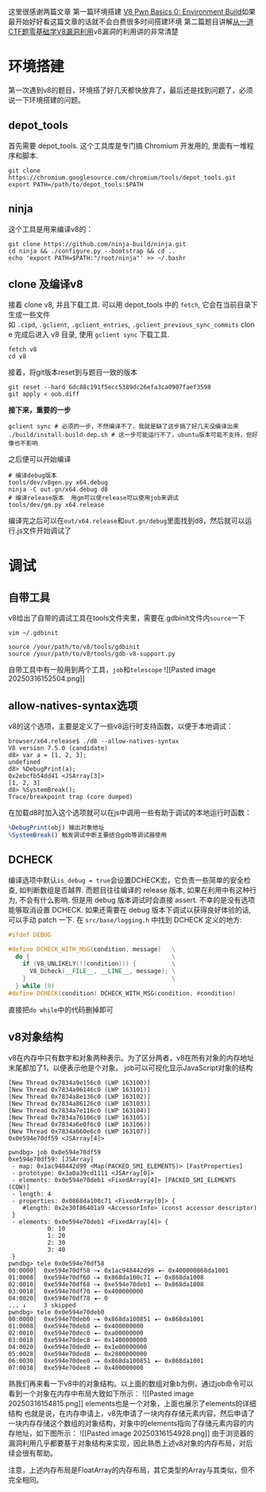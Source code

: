 这里很感谢两篇文章
第一篇环境搭建 [V8 Pwn Basics 0: Environment Build](https://blog.wingszeng.top/v8-pwn-basics-0-environment-build/)如果最开始好好看这篇文章的话就不会白费很多时间搭建环境
第二篇题目讲解[从一道CTF题零基础学V8漏洞利用](https://www.freebuf.com/vuls/203721.html)v8漏洞的利用讲的非常清楚
# 环境搭建
第一次遇到v8的题目，环境搭了好几天都快放弃了，最后还是找到问题了，必须说一下环境搭建的问题。
## depot_tools
首先需要 depot_tools. 这个工具库是专门搞 Chromium 开发用的, 里面有一堆程序和脚本.
```shell
git clone https://chromium.googlesource.com/chromium/tools/depot_tools.git
export PATH=/path/to/depot_tools:$PATH
```
## ninja
这个工具是用来编译v8的：
```shell
git clone https://github.com/ninja-build/ninja.git  
cd ninja && ./configure.py --bootstrap && cd ..  
echo 'export PATH=$PATH:"/root/ninja"' >> ~/.bashr
```
##  clone 及编译v8
接着 clone v8, 并且下载工具. 可以用 depot_tools 中的 `fetch`, 它会在当前目录下生成一些文件如 `.cipd`, `.gclient`, `.gclient_entries`, `.gclient_previous_sync_commits` clone 完成后进入 v8 目录, 使用 `gclient sync` 下载工具.
```shell
fetch v8
cd v8
```
接着，将git版本reset到与题目一致的版本
```shell
git reset --hard 6dc88c191f5ecc5389dc26efa3ca0907faef3598  
git apply < oob.diff
```
**接下来，重要的一步**
```shell
gclient sync # 必须的一步，不然编译不了，我就是缺了这步搞了好几天没编译出来
./build/install-build-dep.sh # 这一步可能运行不了，ubuntu版本可能不支持，但好像也不影响
```
之后便可以开始编译
```shell
# 编译debug版本  
tools/dev/v8gen.py x64.debug  
ninja -C out.gn/x64.debug d8  
# 编译release版本  用gm可以使release可以使用job来调试
tools/dev/gm.py x64.release  
```
编译完之后可以在`out/x64.release`和`out.gn/debug`里面找到d8，然后就可以运行.js文件开始调试了

# 调试
## 自带工具
v8给出了自带的调试工具在tools文件夹里，需要在.gdbinit文件内`source`一下
```shell
vim ~/.gdbinit

source /your/path/to/v8/tools/gdbinit  
source /your/path/to/v8/tools/gdb-v8-support.py
```
自带工具中有一般用到两个工具，`job`和`telescope`
![[Pasted image 20250316152504.png]]
## allow-natives-syntax选项
v8的这个选项，主要是定义了一些v8运行时支持函数，以便于本地调试：
```shell
browser/x64.release$ ./d8 --allow-natives-syntax  
V8 version 7.5.0 (candidate)  
d8> var a = [1, 2, 3];  
undefined  
d8> %DebugPrint(a);  
0x2ebcfb54dd41 <JSArray[3]>  
[1, 2, 3]  
d8> %SystemBreak();  
Trace/breakpoint trap (core dumped)
```
在加载d8时加入这个选项就可以在js中调用一些有助于调试的本地运行时函数：
```js
%DebugPrint(obj) 输出对象地址
%SystemBreak() 触发调试中断主要结合gdb等调试器使用
```
## DCHECK
编译选项中默认`is_debug = true`会设置DCHECK宏，它负责一些简单的安全检查, 如判断数组是否越界. 而题目往往编译的 release 版本, 如果在利用中有这种行为, 不会有什么影响. 但是用 debug 版本调试时会直接 assert. 不幸的是没有选项能够取消设置 DCHECK. 如果还需要在 debug 版本下调试以获得良好体验的话, 可以手动 patch 一下. 在 `src/base/logging.h` 中找到 DCHECK 定义的地方:
```cpp
#ifdef DEBUG

#define DCHECK_WITH_MSG(condition, message)   \
  do {                                        \
    if (V8_UNLIKELY(!(condition))) {          \
      V8_Dcheck(__FILE__, __LINE__, message); \
    }                                         \
  } while (0)
#define DCHECK(condition) DCHECK_WITH_MSG(condition, #condition)
```
直接把`do while`中的代码删掉即可
## v8对象结构
v8在内存中只有数字和对象两种表示。为了区分两者，v8在所有对象的内存地址末尾都加了1，以便表示他是个对象。
job可以可视化显示JavaScript对象的结构
```shell
[New Thread 0x7834a9e156c0 (LWP 163100)]  
[New Thread 0x7834a96146c0 (LWP 163101)]  
[New Thread 0x7834a8e136c0 (LWP 163102)]  
[New Thread 0x7834a86126c0 (LWP 163103)]  
[New Thread 0x7834a7e116c0 (LWP 163104)]  
[New Thread 0x7834a76106c0 (LWP 163105)]  
[New Thread 0x7834a6e0f6c0 (LWP 163106)]  
[New Thread 0x7834a660e6c0 (LWP 163107)]  
0x0e594e70df59 <JSArray[4]>

pwndbg> job 0x0e594e70df59
0xe594e70df59: [JSArray]
 - map: 0x1ac948442d99 <Map(PACKED_SMI_ELEMENTS)> [FastProperties]
 - prototype: 0x3a0a39cd1111 <JSArray[0]>
 - elements: 0x0e594e70deb1 <FixedArray[4]> [PACKED_SMI_ELEMENTS (COW)]
 - length: 4
 - properties: 0x0868da100c71 <FixedArray[0]> {
    #length: 0x2e30f86401a9 <AccessorInfo> (const accessor descriptor)
 }
 - elements: 0x0e594e70deb1 <FixedArray[4]> {
           0: 10
           1: 20
           2: 30
           3: 40
 }
pwndbg> tele 0x0e594e70df58
00:0000│  0xe594e70df58 —▸ 0x1ac948442d99 ◂— 0x400000868da1001
01:0008│  0xe594e70df60 —▸ 0x868da100c71 ◂— 0x868da1008
02:0010│  0xe594e70df68 —▸ 0xe594e70deb1 ◂— 0x868da1008
03:0018│  0xe594e70df70 ◂— 0x400000000
04:0020│  0xe594e70df78 ◂— 0
... ↓     3 skipped
pwndbg> tele 0x0e594e70deb0
00:0000│  0xe594e70deb0 —▸ 0x868da100851 ◂— 0x868da1001
01:0008│  0xe594e70deb8 ◂— 0x400000000
02:0010│  0xe594e70dec0 ◂— 0xa00000000
03:0018│  0xe594e70dec8 ◂— 0x1400000000
04:0020│  0xe594e70ded0 ◂— 0x1e00000000
05:0028│  0xe594e70ded8 ◂— 0x2800000000
06:0030│  0xe594e70dee0 —▸ 0x868da100851 ◂— 0x868da1001
07:0038│  0xe594e70dee8 ◂— 0x400000000
```
熟我们再来看一下v8中的对象结构。以上面的数组对象b为例，通过job命令可以看到一个对象在内存中布局大致如下所示：
![[Pasted image 20250316154815.png]]
elements也是一个对象，上面也展示了elements的详细结构
也就是说，在内存申请上，v8先申请了一块内存存储元素内容，然后申请了一块内存存储这个数组的对象结构，对象中的elements指向了存储元素内容的内存地址，如下图所示：
![[Pasted image 20250316154928.png]]
由于浏览器的漏洞利用几乎都要基于对象结构来实现，因此熟悉上述v8对象的内存布局，对后续会很有帮助。

注意，上述内存布局是FloatArray的内存布局，其它类型的Array与其类似，但不完全相同。
